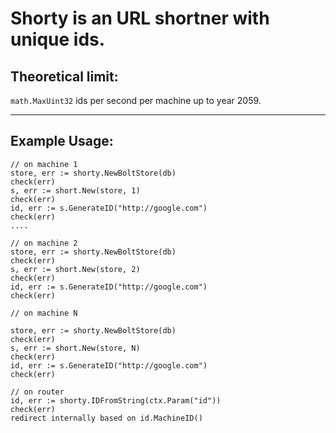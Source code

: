 # Shorty is an URL shortner with unique ids.

## Theoretical limit:
`math.MaxUint32` ids per second per machine up to year 2059.

---

## Example Usage:
```
// on machine 1
store, err := shorty.NewBoltStore(db)
check(err)
s, err := short.New(store, 1)
check(err)
id, err := s.GenerateID("http://google.com")
check(err)
....

// on machine 2
store, err := shorty.NewBoltStore(db)
check(err)
s, err := short.New(store, 2)
check(err)
id, err := s.GenerateID("http://google.com")
check(err)

// on machine N

store, err := shorty.NewBoltStore(db)
check(err)
s, err := short.New(store, N)
check(err)
id, err := s.GenerateID("http://google.com")
check(err)

// on router
id, err := shorty.IDFromString(ctx.Param("id"))
check(err)
redirect internally based on id.MachineID()

```
